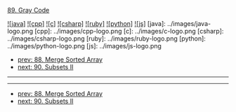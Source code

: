 [89. Gray Code](https://leetcode.com/problems/gray-code/)

[![java]](../java/089-gray-code.md)
[![cpp]](../cpp/089-gray-code.md)
[![c]](../c/089-gray-code.md)
[![csharp]](../csharp/089-gray-code.md)
[![ruby]](../ruby/089-gray-code.md)
[![python]](../python/089-gray-code.md)
[![js]](../js/089-gray-code.md)
[java]: ../images/java-logo.png
[cpp]: ../images/cpp-logo.png
[c]: ../images/c-logo.png
[csharp]: ../images/csharp-logo.png
[ruby]: ../images/ruby-logo.png
[python]: ../images/python-logo.png
[js]: ../images/js-logo.png

- [prev: 88. Merge Sorted Array](088-merge-sorted-array.md)
- [next: 90. Subsets II](090-subsets-ii.md)

---


---

- [prev: 88. Merge Sorted Array](088-merge-sorted-array.md)
- [next: 90. Subsets II](090-subsets-ii.md)
